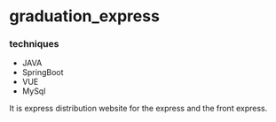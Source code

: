 # graduation_express


### techniques

- JAVA
- SpringBoot
- VUE
- MySql


It is express distribution website for the express and the front express.
